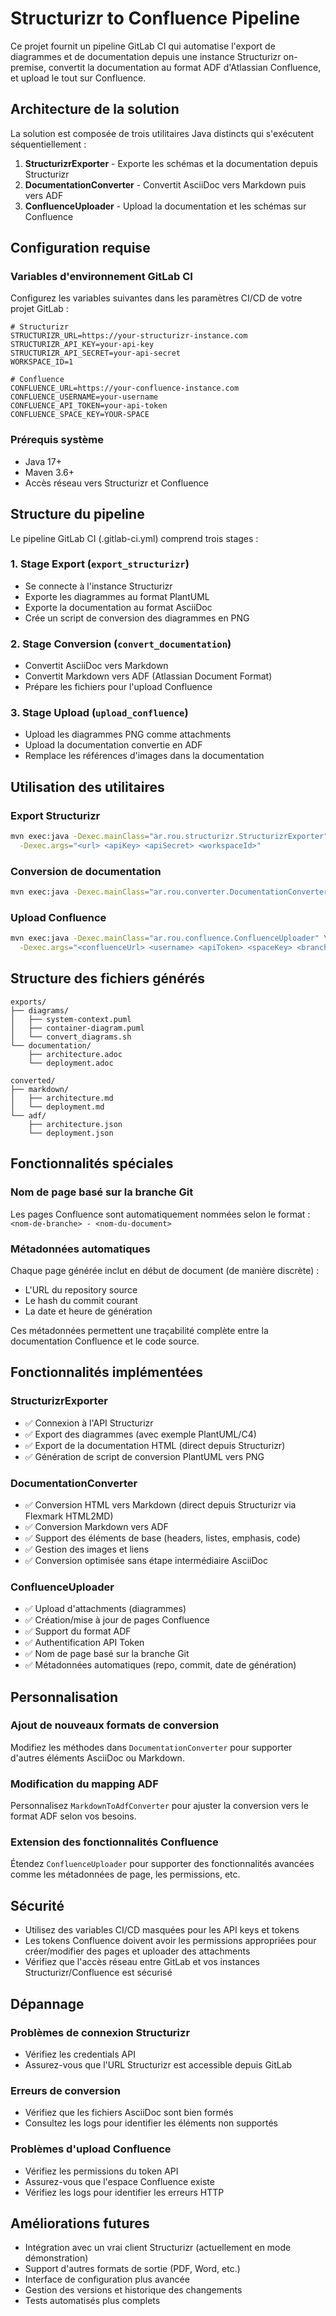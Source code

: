 # Structurizr to Confluence Pipeline

Ce projet fournit un pipeline GitLab CI qui automatise l'export de diagrammes et de documentation depuis une instance Structurizr on-premise, convertit la documentation au format ADF d'Atlassian Confluence, et upload le tout sur Confluence.

## Architecture de la solution

La solution est composée de trois utilitaires Java distincts qui s'exécutent séquentiellement :

1. **StructurizrExporter** - Exporte les schémas et la documentation depuis Structurizr
2. **DocumentationConverter** - Convertit AsciiDoc vers Markdown puis vers ADF
3. **ConfluenceUploader** - Upload la documentation et les schémas sur Confluence

## Configuration requise

### Variables d'environnement GitLab CI

Configurez les variables suivantes dans les paramètres CI/CD de votre projet GitLab :

```
# Structurizr
STRUCTURIZR_URL=https://your-structurizr-instance.com
STRUCTURIZR_API_KEY=your-api-key
STRUCTURIZR_API_SECRET=your-api-secret
WORKSPACE_ID=1

# Confluence
CONFLUENCE_URL=https://your-confluence-instance.com
CONFLUENCE_USERNAME=your-username
CONFLUENCE_API_TOKEN=your-api-token
CONFLUENCE_SPACE_KEY=YOUR-SPACE
```

### Prérequis système

- Java 17+
- Maven 3.6+
- Accès réseau vers Structurizr et Confluence

## Structure du pipeline

Le pipeline GitLab CI (.gitlab-ci.yml) comprend trois stages :

### 1. Stage Export (`export_structurizr`)
- Se connecte à l'instance Structurizr
- Exporte les diagrammes au format PlantUML
- Exporte la documentation au format AsciiDoc
- Crée un script de conversion des diagrammes en PNG

### 2. Stage Conversion (`convert_documentation`)
- Convertit AsciiDoc vers Markdown
- Convertit Markdown vers ADF (Atlassian Document Format)
- Prépare les fichiers pour l'upload Confluence

### 3. Stage Upload (`upload_confluence`)
- Upload les diagrammes PNG comme attachments
- Upload la documentation convertie en ADF
- Remplace les références d'images dans la documentation

## Utilisation des utilitaires

### Export Structurizr

```bash
mvn exec:java -Dexec.mainClass="ar.rou.structurizr.StructurizrExporter" \
  -Dexec.args="<url> <apiKey> <apiSecret> <workspaceId>"
```

### Conversion de documentation

```bash
mvn exec:java -Dexec.mainClass="ar.rou.converter.DocumentationConverter"
```

### Upload Confluence

```bash
mvn exec:java -Dexec.mainClass="ar.rou.confluence.ConfluenceUploader" \
  -Dexec.args="<confluenceUrl> <username> <apiToken> <spaceKey> <branchName> <repositoryUrl> <commitHash>"
```

## Structure des fichiers générés

```
exports/
├── diagrams/
│   ├── system-context.puml
│   ├── container-diagram.puml
│   └── convert_diagrams.sh
└── documentation/
    ├── architecture.adoc
    └── deployment.adoc

converted/
├── markdown/
│   ├── architecture.md
│   └── deployment.md
└── adf/
    ├── architecture.json
    └── deployment.json
```

## Fonctionnalités spéciales

### Nom de page basé sur la branche Git
Les pages Confluence sont automatiquement nommées selon le format :
`<nom-de-branche> - <nom-du-document>`

### Métadonnées automatiques
Chaque page générée inclut en début de document (de manière discrète) :
- L'URL du repository source
- Le hash du commit courant 
- La date et heure de génération

Ces métadonnées permettent une traçabilité complète entre la documentation Confluence et le code source.

## Fonctionnalités implémentées

### StructurizrExporter
- ✅ Connexion à l'API Structurizr
- ✅ Export des diagrammes (avec exemple PlantUML/C4)
- ✅ Export de la documentation HTML (direct depuis Structurizr)
- ✅ Génération de script de conversion PlantUML vers PNG

### DocumentationConverter
- ✅ Conversion HTML vers Markdown (direct depuis Structurizr via Flexmark HTML2MD)
- ✅ Conversion Markdown vers ADF
- ✅ Support des éléments de base (headers, listes, emphasis, code)
- ✅ Gestion des images et liens
- ✅ Conversion optimisée sans étape intermédiaire AsciiDoc

### ConfluenceUploader
- ✅ Upload d'attachments (diagrammes)
- ✅ Création/mise à jour de pages Confluence
- ✅ Support du format ADF
- ✅ Authentification API Token
- ✅ Nom de page basé sur la branche Git
- ✅ Métadonnées automatiques (repo, commit, date de génération)

## Personnalisation

### Ajout de nouveaux formats de conversion
Modifiez les méthodes dans `DocumentationConverter` pour supporter d'autres éléments AsciiDoc ou Markdown.

### Modification du mapping ADF
Personnalisez `MarkdownToAdfConverter` pour ajuster la conversion vers le format ADF selon vos besoins.

### Extension des fonctionnalités Confluence
Étendez `ConfluenceUploader` pour supporter des fonctionnalités avancées comme les métadonnées de page, les permissions, etc.

## Sécurité

- Utilisez des variables CI/CD masquées pour les API keys et tokens
- Les tokens Confluence doivent avoir les permissions appropriées pour créer/modifier des pages et uploader des attachments
- Vérifiez que l'accès réseau entre GitLab et vos instances Structurizr/Confluence est sécurisé

## Dépannage

### Problèmes de connexion Structurizr
- Vérifiez les credentials API
- Assurez-vous que l'URL Structurizr est accessible depuis GitLab

### Erreurs de conversion
- Vérifiez que les fichiers AsciiDoc sont bien formés
- Consultez les logs pour identifier les éléments non supportés

### Problèmes d'upload Confluence
- Vérifiez les permissions du token API
- Assurez-vous que l'espace Confluence existe
- Vérifiez les logs pour identifier les erreurs HTTP

## Améliorations futures

- Intégration avec un vrai client Structurizr (actuellement en mode démonstration)
- Support d'autres formats de sortie (PDF, Word, etc.)
- Interface de configuration plus avancée
- Gestion des versions et historique des changements
- Tests automatisés plus complets